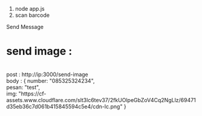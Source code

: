 1. node app.js
2. scan barcode


Send Message

<h1>send image : </h1> <br>
post : http://ip:3000/send-image <br>
body : {
    number: "085325324234", <br>
    pesan: "test", <br>
    img: "https://cf-assets.www.cloudflare.com/slt3lc6tev37/2fkUOlpeGbZoV4Cq2NgLlz/69471d35eb36c7d061b415845594c5e4/cdn-lc.png"
}
